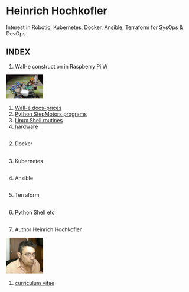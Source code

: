 # Heinrich Hochkofler
Interest in Robotic, Kubernetes, Docker, Ansible, Terraform for SysOps & DevOps

## INDEX

1. Wall-e construction in Raspberry Pi W

<img src="./Wall-e_Docs/wall-e.png" width="100"/>

   1. [Wall-e docs-prices](./Wall-e_Docs)
   2. [Python StepMotors programs](./software-python)
   3. [Linux Shell routines](./software-shell)
   4. [hardware](./hardware)

##

2. Docker

##

3. Kubernetes

##

4. Ansible

##

5. Terraform

##

6. Python Shell etc

##

7. Author Heinrich Hochkofler

<img src="./curriculum/foto_HH.jpg" width="100"/>

   1.  [curriculum vitae](./curriculum)
   